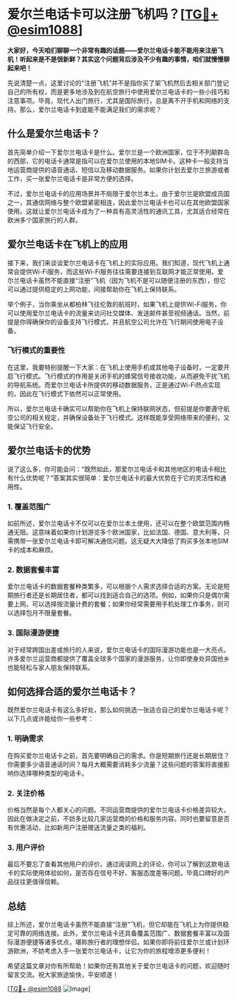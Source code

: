 # 爱尔兰电话卡可以注册飞机吗？[[TG💪+ @esim1088](https://t.me/s/esim1088)]

**大家好，今天咱们聊聊一个非常有趣的话题——爱尔兰电话卡能不能用来注册飞机！听起来是不是很新鲜？其实这个问题背后涉及不少有趣的事情，咱们就慢慢聊起来吧！**

先说清楚一点，这里讨论的“注册飞机”并不是指你买了架飞机然后去相关部门登记自己的所有权，而是更多地涉及到在航空旅行中使用爱尔兰电话卡的一些小技巧和注意事项。毕竟，现代人出门旅行，尤其是国际旅行，总是离不开手机和网络的支持。那么，爱尔兰电话卡到底能不能满足我们的需求呢？

## 什么是爱尔兰电话卡？

首先简单介绍一下爱尔兰电话卡是什么。爱尔兰是一个欧洲国家，位于不列颠群岛的西部，它的电话卡通常是指可以在爱尔兰使用的本地SIM卡。这种卡一般支持当地运营商提供的语音通话、短信以及移动数据服务。如果你计划去爱尔兰旅游或者工作，买一张爱尔兰电话卡是非常方便的选择。

不过，爱尔兰电话卡的应用场景并不局限于爱尔兰本土。由于爱尔兰是欧盟成员国之一，其通信网络与整个欧盟紧密相连，因此爱尔兰电话卡也可以在其他欧盟国家使用。这就让爱尔兰电话卡成为了一种具有高灵活性的通讯工具，尤其适合经常在欧洲多个国家旅行的人群。

## 爱尔兰电话卡在飞机上的应用

接下来，我们来谈谈爱尔兰电话卡在飞机上的实际应用。我们知道，现代飞机上通常会提供Wi-Fi服务，而这些Wi-Fi服务往往需要连接到互联网才能正常使用。爱尔兰电话卡虽然不能直接“注册”飞机（因为飞机不是可以随便注册的东西），但它可以通过提供稳定的上网功能，间接帮助你在飞机上保持联系。

举个例子，当你乘坐从都柏林飞往伦敦的航班时，如果飞机上提供Wi-Fi服务，你可以使用爱尔兰电话卡的流量来访问社交媒体、发送邮件甚至视频通话。当然，前提是你得确保你的设备支持飞行模式，并且航空公司允许在飞行期间使用电子设备。

### 飞行模式的重要性

在这里，我要特别提醒一下大家：在飞机上使用手机或其他电子设备时，一定要开启飞行模式。飞行模式的作用是关闭手机的蜂窝信号接收功能，从而避免干扰飞机的导航系统。而爱尔兰电话卡所提供的移动数据服务，正是通过Wi-Fi热点实现的，因此在飞行模式下依然可以正常使用。

所以，爱尔兰电话卡确实可以帮助你在飞机上保持联网状态，但前提是你要遵守航空公司的相关规定，并确保设备处于飞行模式。这样既能享受网络带来的便利，又能保证飞行安全。

## 爱尔兰电话卡的优势

说了这么多，你可能会问：“既然如此，那爱尔兰电话卡和其他地区的电话卡相比有什么优势呢？”答案其实很简单：爱尔兰电话卡的最大优势在于它的灵活性和通用性。

### 1. 覆盖范围广

如前所述，爱尔兰电话卡不仅可以在爱尔兰本土使用，还可以在整个欧盟范围内畅通无阻。这意味着如果你计划游览多个欧洲国家，比如法国、德国、意大利等，只需携带一张爱尔兰电话卡即可解决通信问题。这无疑大大降低了购买多张本地SIM卡的成本和麻烦。

### 2. 数据套餐丰富

爱尔兰电话卡的数据套餐种类繁多，可以根据个人需求选择合适的方案。无论是短期旅行者还是长期居住者，都可以找到适合自己的选项。例如，如果你只是偶尔需要上网，可以选择按流量计费的套餐；如果你经常需要用手机处理工作事务，则可以选择包月不限量套餐。

### 3. 国际漫游便捷

对于经常跨国出差或旅行的人来说，爱尔兰电话卡的国际漫游功能也是一大亮点。许多爱尔兰运营商都提供了覆盖全球多个国家的漫游服务，让你即使身处异国他乡也能轻松与家人朋友保持联系。

## 如何选择合适的爱尔兰电话卡？

既然爱尔兰电话卡有这么多好处，那么如何挑选一张适合自己的爱尔兰电话卡呢？以下几点或许能给你一些参考：

### 1. 明确需求

在购买爱尔兰电话卡之前，首先要明确自己的需求。你是短期旅行还是长期居住？你需要多少语音通话时间？每月大概需要消耗多少流量？这些问题的答案将直接影响你选择哪种类型的电话卡。

### 2. 关注价格

价格当然是每个人都关心的问题。不同运营商提供的爱尔兰电话卡价格差异较大，因此在做决定之前，不妨多比较几家运营商的价格和服务内容。同时也要留意是否有优惠活动，比如新用户注册赠送流量之类的福利。

### 3. 用户评价

最后不要忘了查看其他用户的评价。通过阅读网上的评论，你可以了解到这款电话卡的实际使用体验如何，是否存在信号不好、客服态度差等问题。毕竟口碑好的产品往往更值得信赖。

## 总结

综上所述，爱尔兰电话卡虽然不能直接“注册”飞机，但它却能在飞机上为你提供稳定可靠的网络连接。此外，爱尔兰电话卡还具备覆盖范围广、数据套餐丰富以及国际漫游便捷等诸多优点，堪称旅行者的理想伴侣。如果你即将前往爱尔兰或计划环游欧洲，不妨考虑入手一张爱尔兰电话卡，让它为你的旅程增添更多便利！

希望这篇文章对你有所帮助！如果你还有其他关于爱尔兰电话卡的问题，欢迎随时留言交流。祝大家旅途愉快，平安顺遂！

[[TG💪+ @esim1088](https://t.me/s/esim1088) ![Image](https://i.postimg.cc/4NQfJmqS/Snipaste-2025-05-13-00-14-12.png)]